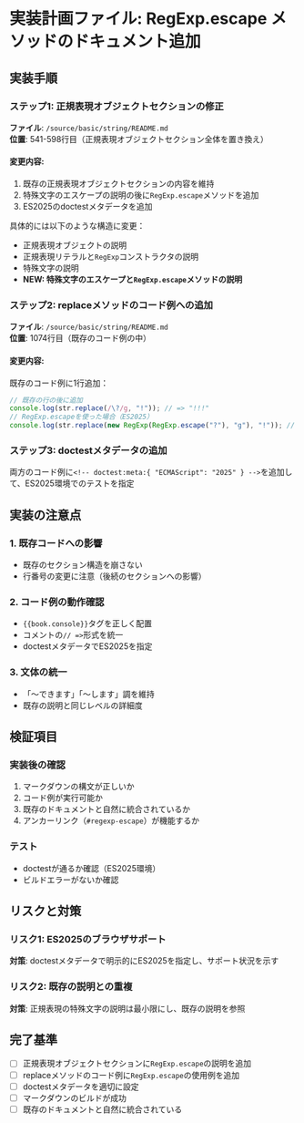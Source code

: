 # 実装計画ファイル: RegExp.escape メソッドのドキュメント追加

## 実装手順

### ステップ1: 正規表現オブジェクトセクションの修正
**ファイル**: `/source/basic/string/README.md`  
**位置**: 541-598行目（正規表現オブジェクトセクション全体を置き換え）

#### 変更内容:
1. 既存の正規表現オブジェクトセクションの内容を維持
2. 特殊文字のエスケープの説明の後に`RegExp.escape`メソッドを追加
3. ES2025のdoctestメタデータを追加

具体的には以下のような構造に変更：
- 正規表現オブジェクトの説明
- 正規表現リテラルと`RegExp`コンストラクタの説明
- 特殊文字の説明
- **NEW: 特殊文字のエスケープと`RegExp.escape`メソッドの説明**

### ステップ2: replaceメソッドのコード例への追加
**ファイル**: `/source/basic/string/README.md`  
**位置**: 1074行目（既存のコード例の中）

#### 変更内容:
既存のコード例に1行追加：
```js
// 既存の行の後に追加
console.log(str.replace(/\?/g, "!")); // => "!!!"
// RegExp.escapeを使った場合（ES2025）
console.log(str.replace(new RegExp(RegExp.escape("?"), "g"), "!")); // => "!!!"
```

### ステップ3: doctestメタデータの追加
両方のコード例に`<!-- doctest:meta:{ "ECMAScript": "2025" } -->`を追加して、ES2025環境でのテストを指定

## 実装の注意点

### 1. 既存コードへの影響
- 既存のセクション構造を崩さない
- 行番号の変更に注意（後続のセクションへの影響）

### 2. コード例の動作確認
- `{{book.console}}`タグを正しく配置
- コメントの`// =>`形式を統一
- doctestメタデータでES2025を指定

### 3. 文体の統一
- 「〜できます」「〜します」調を維持
- 既存の説明と同じレベルの詳細度

## 検証項目

### 実装後の確認
1. マークダウンの構文が正しいか
2. コード例が実行可能か
3. 既存のドキュメントと自然に統合されているか
4. アンカーリンク（`#regexp-escape`）が機能するか

### テスト
- doctestが通るか確認（ES2025環境）
- ビルドエラーがないか確認

## リスクと対策

### リスク1: ES2025のブラウザサポート
**対策**: doctestメタデータで明示的にES2025を指定し、サポート状況を示す

### リスク2: 既存の説明との重複
**対策**: 正規表現の特殊文字の説明は最小限にし、既存の説明を参照

## 完了基準
- [ ] 正規表現オブジェクトセクションに`RegExp.escape`の説明を追加
- [ ] replaceメソッドのコード例に`RegExp.escape`の使用例を追加
- [ ] doctestメタデータを適切に設定
- [ ] マークダウンのビルドが成功
- [ ] 既存のドキュメントと自然に統合されている